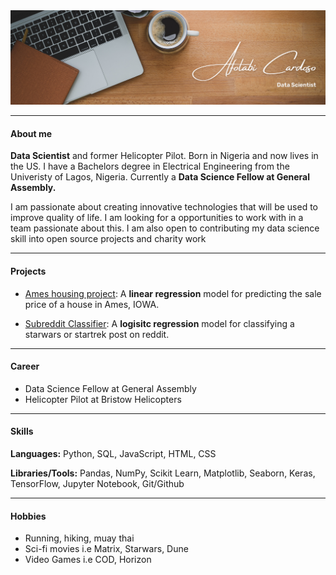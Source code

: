 
<img src = "images/Brown Wood Minimalist Profile LinkedIn Banner.png">
   
---
#### About me

**Data Scientist** and former Helicopter Pilot. Born in Nigeria and now lives in the US. I have a Bachelors degree in Electrical Engineering from the Univeristy of Lagos, Nigeria. 
Currently a **Data Science Fellow at General Assembly.** 

I am passionate about creating innovative technologies that will be used to improve quality of life. I am looking for a opportunities to work with in a team passionate about this.
I am also open to contributing my data science skill into open source projects and charity work

---
#### Projects

- [Ames housing project](https://github.com/CaptCardoso/Ames-Housing-Project): A **linear regression** model for predicting the sale price of a house in Ames, IOWA.


- [Subreddit Classifier](https://github.com/CaptCardoso/Subreddit-Classifier): A **logisitc regression** model for classifying a starwars or startrek post on reddit.

---
#### Career
- Data Science Fellow at General Assembly
- Helicopter Pilot at Bristow Helicopters

---
#### Skills
**Languages:** Python, SQL, JavaScript, HTML, CSS

**Libraries/Tools:** Pandas, NumPy, Scikit Learn, Matplotlib, Seaborn, Keras, TensorFlow, Jupyter Notebook, Git/Github

---
#### Hobbies

- Running, hiking, muay thai
- Sci-fi movies i.e Matrix, Starwars, Dune
- Video Games i.e COD, Horizon  




